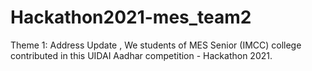 # Hackathon2021-mes_team2
Theme 1: Address Update , We students of MES Senior (IMCC) college contributed in this UIDAI Aadhar competition - Hackathon 2021.
